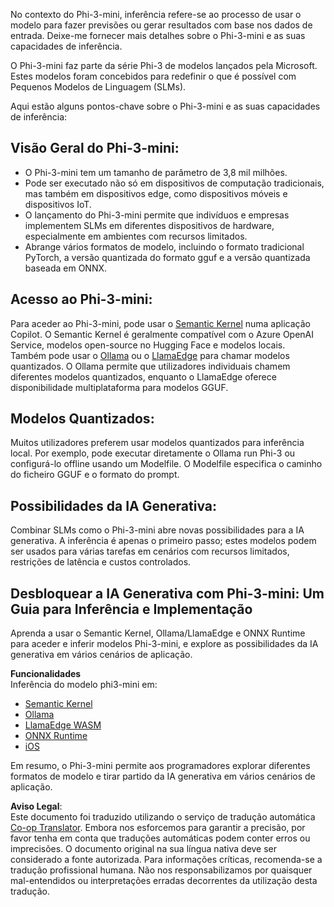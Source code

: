 <!--
CO_OP_TRANSLATOR_METADATA:
{
  "original_hash": "f1ff728038c4f554b660a36b76cbdd6e",
  "translation_date": "2025-07-16T21:09:21+00:00",
  "source_file": "md/01.Introduction/03/overview.md",
  "language_code": "pt"
}
-->
No contexto do Phi-3-mini, inferência refere-se ao processo de usar o modelo para fazer previsões ou gerar resultados com base nos dados de entrada. Deixe-me fornecer mais detalhes sobre o Phi-3-mini e as suas capacidades de inferência.

O Phi-3-mini faz parte da série Phi-3 de modelos lançados pela Microsoft. Estes modelos foram concebidos para redefinir o que é possível com Pequenos Modelos de Linguagem (SLMs).

Aqui estão alguns pontos-chave sobre o Phi-3-mini e as suas capacidades de inferência:

## **Visão Geral do Phi-3-mini:**
- O Phi-3-mini tem um tamanho de parâmetro de 3,8 mil milhões.
- Pode ser executado não só em dispositivos de computação tradicionais, mas também em dispositivos edge, como dispositivos móveis e dispositivos IoT.
- O lançamento do Phi-3-mini permite que indivíduos e empresas implementem SLMs em diferentes dispositivos de hardware, especialmente em ambientes com recursos limitados.
- Abrange vários formatos de modelo, incluindo o formato tradicional PyTorch, a versão quantizada do formato gguf e a versão quantizada baseada em ONNX.

## **Acesso ao Phi-3-mini:**
Para aceder ao Phi-3-mini, pode usar o [Semantic Kernel](https://github.com/microsoft/SemanticKernelCookBook?WT.mc_id=aiml-138114-kinfeylo) numa aplicação Copilot. O Semantic Kernel é geralmente compatível com o Azure OpenAI Service, modelos open-source no Hugging Face e modelos locais.  
Também pode usar o [Ollama](https://ollama.com) ou o [LlamaEdge](https://llamaedge.com) para chamar modelos quantizados. O Ollama permite que utilizadores individuais chamem diferentes modelos quantizados, enquanto o LlamaEdge oferece disponibilidade multiplataforma para modelos GGUF.

## **Modelos Quantizados:**
Muitos utilizadores preferem usar modelos quantizados para inferência local. Por exemplo, pode executar diretamente o Ollama run Phi-3 ou configurá-lo offline usando um Modelfile. O Modelfile especifica o caminho do ficheiro GGUF e o formato do prompt.

## **Possibilidades da IA Generativa:**
Combinar SLMs como o Phi-3-mini abre novas possibilidades para a IA generativa. A inferência é apenas o primeiro passo; estes modelos podem ser usados para várias tarefas em cenários com recursos limitados, restrições de latência e custos controlados.

## **Desbloquear a IA Generativa com Phi-3-mini: Um Guia para Inferência e Implementação**  
Aprenda a usar o Semantic Kernel, Ollama/LlamaEdge e ONNX Runtime para aceder e inferir modelos Phi-3-mini, e explore as possibilidades da IA generativa em vários cenários de aplicação.

**Funcionalidades**  
Inferência do modelo phi3-mini em:

- [Semantic Kernel](https://github.com/Azure-Samples/Phi-3MiniSamples/tree/main/semantickernel?WT.mc_id=aiml-138114-kinfeylo)  
- [Ollama](https://github.com/Azure-Samples/Phi-3MiniSamples/tree/main/ollama?WT.mc_id=aiml-138114-kinfeylo)  
- [LlamaEdge WASM](https://github.com/Azure-Samples/Phi-3MiniSamples/tree/main/wasm?WT.mc_id=aiml-138114-kinfeylo)  
- [ONNX Runtime](https://github.com/Azure-Samples/Phi-3MiniSamples/tree/main/onnx?WT.mc_id=aiml-138114-kinfeylo)  
- [iOS](https://github.com/Azure-Samples/Phi-3MiniSamples/tree/main/ios?WT.mc_id=aiml-138114-kinfeylo)  

Em resumo, o Phi-3-mini permite aos programadores explorar diferentes formatos de modelo e tirar partido da IA generativa em vários cenários de aplicação.

**Aviso Legal**:  
Este documento foi traduzido utilizando o serviço de tradução automática [Co-op Translator](https://github.com/Azure/co-op-translator). Embora nos esforcemos para garantir a precisão, por favor tenha em conta que traduções automáticas podem conter erros ou imprecisões. O documento original na sua língua nativa deve ser considerado a fonte autorizada. Para informações críticas, recomenda-se a tradução profissional humana. Não nos responsabilizamos por quaisquer mal-entendidos ou interpretações erradas decorrentes da utilização desta tradução.